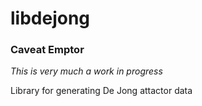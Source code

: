 # libdejong

### Caveat Emptor
_This is very much a work in progress_

Library for generating De Jong attactor data
